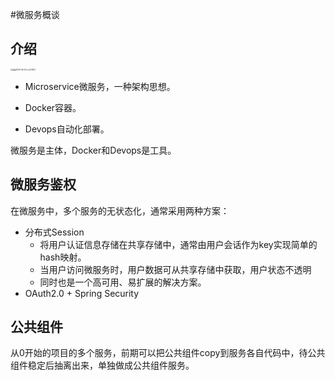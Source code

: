 #微服务概谈



## 介绍

<img src="https://image-hosting.jellyfishmix.com/20200622180940.png" alt="截屏2020-06-22下午6.08.12" style="zoom:20%;" />

- Microservice微服务，一种架构思想。
- Docker容器。

- Devops自动化部署。

微服务是主体，Docker和Devops是工具。



## 微服务鉴权

在微服务中，多个服务的无状态化，通常采用两种方案：

- 分布式Session
  - 将用户认证信息存储在共享存储中，通常由用户会话作为key实现简单的hash映射。
  - 当用户访问微服务时，用户数据可从共享存储中获取，用户状态不透明
  - 同时也是一个高可用、易扩展的解决方案。
- OAuth2.0 + Spring Security



## 公共组件

从0开始的项目的多个服务，前期可以把公共组件copy到服务各自代码中，待公共组件稳定后抽离出来，单独做成公共组件服务。

